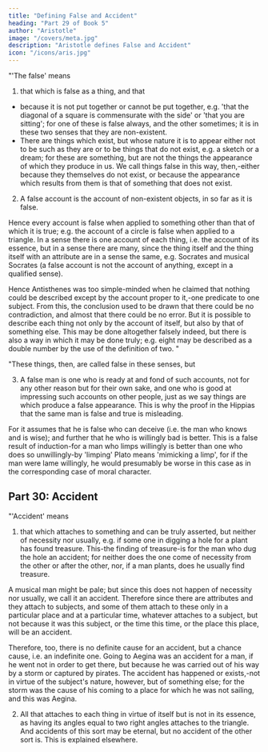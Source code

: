 ```yaml
---
title: "Defining False and Accident"
heading: "Part 29 of Book 5"
author: "Aristotle"
image: "/covers/meta.jpg"
description: "Aristotle defines False and Accident"
icon: "/icons/aris.jpg"
---
```



"'The false' means 

1. that which is false as a thing, and that
- because it is not put together or cannot be put together, e.g. 'that the diagonal of a square is commensurate with the side' or 'that you are sitting'; for one of these is false always, and the other sometimes; it is in these two senses that they are non-existent. 
- There are things which exist, but whose nature it is to appear either not to be such as they are or to be things that do not exist, e.g. a sketch or a dream; for these are something, but are not the things the appearance of which they produce in us. We call things false in this way, then,-either because they themselves do not exist, or because the appearance which results from them is that of something that does not exist.

2. A false account is the account of non-existent objects, in so far as it is false. 

Hence every account is false when applied to something other than that of which it is true; e.g. the account of a circle is false when applied to a triangle. In a sense there is one account of each thing, i.e. the account of its essence, but in a sense there are many, since the thing itself and the thing itself with an attribute are in a sense the same, e.g. Socrates and musical Socrates (a false account is not the account of anything, except in a qualified sense). 

Hence Antisthenes was too simple-minded when he claimed that nothing could be described except by the account proper to it,-one predicate to one subject. From this, the conclusion used to be drawn that there could be no contradiction, and almost that there could be no error. But it is possible to describe each thing not only by the account of itself, but also by that of something else. This may be done altogether falsely indeed, but there is also a way in which it may be done truly; e.g. eight may be described as a double number by the use of the definition of two. "

"These things, then, are called false in these senses, but 

3. A false man is one who is ready at and fond of such accounts, not for any other reason but for their own sake, and one who is good at impressing such accounts on other people, just as we say things are which produce a false appearance. This is why the proof in the Hippias that the same man is false and true is misleading. 

For it assumes that he is false who can deceive (i.e. the man who knows and is wise); and further that he who is willingly bad is better. This is a false result of induction-for a man who limps willingly is better than one who does so unwillingly-by 'limping' Plato means 'mimicking a limp', for if the man were lame willingly, he would presumably be worse in this case as in the corresponding case of moral character.



## Part 30: Accident

"'Accident' means 

1. that which attaches to something and can be truly asserted, but neither of necessity nor usually, e.g. if some one in digging a hole for a plant has found treasure. This-the finding of treasure-is for the man who dug the hole an accident; for neither does the one come of necessity from the other or after the other, nor, if a man plants, does he usually find treasure. 

A musical man might be pale; but since this does not happen of necessity nor usually, we call it an accident. Therefore since there are attributes and they attach to subjects, and some of them attach to these only in a particular place and at a particular time, whatever attaches to a subject, but not because it was this subject, or the time this time, or the place this place, will be an accident. 

Therefore, too, there is no definite cause for an accident, but a chance cause, i.e. an indefinite one. Going to Aegina was an accident for a man, if he went not in order to get there, but because he was carried out of his way by a storm or captured by pirates. The accident has happened or exists,-not in virtue of the subject's nature, however, but of something else; for the storm was the cause of his coming to a place for which he was not sailing, and this was Aegina.

2. All that attaches to each thing in virtue of itself but is not in its essence, as having its angles equal to two right angles attaches to the triangle. And accidents of this sort may be eternal, but no accident of the other sort is. This is explained elsewhere.